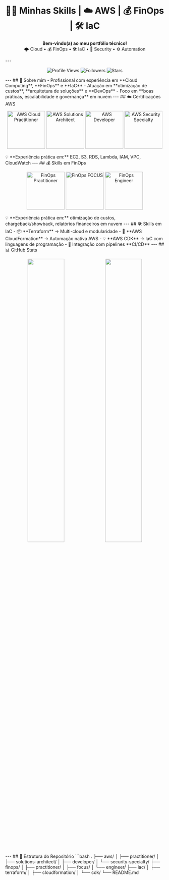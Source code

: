 <!-- HEADER -->
<h1 align="center">👨‍💻 Minhas Skills | ☁️ AWS | 💰 FinOps | 🛠️ IaC</h1>
<p align="center">
<b>Bem-vindo(a) ao meu portfólio técnico!</b><br>
 🌩️ Cloud • 💰 FinOps • 🛠️ IaC • 🔐 Security • ⚙️ Automation
</p>
---
<!-- BADGES -->
<p align="center">
<img src="https://komarev.com/ghpvc/?username=maurosantos&label=👀%20Visualizações&color=brightgreen" alt="Profile Views"/>
<img src="https://img.shields.io/github/followers/maurosantos?label=👥%20Followers&style=flat" alt="Followers"/>
<img src="https://img.shields.io/github/stars/maurosantos?label=⭐%20Stars&style=flat" alt="Stars"/>
</p>
---
## 🚀 Sobre mim
- Profissional com experiência em **Cloud Computing**, **FinOps** e **IaC**  
- Atuação em **otimização de custos**, **arquitetura de soluções** e **DevOps**  
- Foco em **boas práticas, escalabilidade e governança** em nuvem  
---
## ☁️ Certificações AWS
<p align="center">
<img src="https://d1.awsstatic.com/training-and-certification/Certification%20Badges/AWS-Certified-Cloud-Practitioner_badge.2d1a8d7b91d1cfb5e5f4a4a26e10d8d2e36f1f31.png" width="120" alt="AWS Cloud Practitioner"/>
<img src="https://d1.awsstatic.com/training-and-certification/Certification%20Badges/AWS-Certified-Solutions-Architect-Associate_badge.38b52d5bcdad34d218b68762a63b1d6f6323b4e1.png" width="120" alt="AWS Solutions Architect"/>
<img src="https://d1.awsstatic.com/training-and-certification/Certification%20Badges/AWS-Certified-Developer-Associate_badge.5c7d2a2e9dada3b4dcd59a7012a8b09e6c1b8c94.png" width="120" alt="AWS Developer"/>
<img src="https://d1.awsstatic.com/training-and-certification/Certification%20Badges/AWS-Certified-Security-Specialty_badge.9cc2b41e4d16b9a2db2a3cdbbafad7fcd84c1f09.png" width="120" alt="AWS Security Specialty"/>
</p>
💡 **Experiência prática em:** EC2, S3, RDS, Lambda, IAM, VPC, CloudWatch  
---
## 💰 Skills em FinOps
<p align="center">
<img src="https://www.finops.org/wp-content/uploads/2021/09/finops-certified-practitioner-badge.png" width="120" alt="FinOps Practitioner"/>
<img src="https://www.finops.org/wp-content/uploads/2023/06/focus-badge.png" width="120" alt="FinOps FOCUS"/>
<img src="https://www.finops.org/wp-content/uploads/2024/01/finops-certified-engineer-badge.png" width="120" alt="FinOps Engineer"/>
</p>
💡 **Experiência prática em:** otimização de custos, chargeback/showback, relatórios financeiros em nuvem  
---
## 🛠️ Skills em IaC
- 📦 **Terraform** → Multi-cloud e modularidade  
- 📜 **AWS CloudFormation** → Automação nativa AWS  
- 💡 **AWS CDK** → IaC com linguagens de programação  
- 🔄 Integração com pipelines **CI/CD**  
---
## 📊 GitHub Stats
<p align="center">
<img src="https://github-readme-stats.vercel.app/api?username=maurosantos&show_icons=true&theme=tokyonight&hide_border=true" width="48%" />
<img src="https://github-readme-stats.vercel.app/api/top-langs/?username=maurosantos&layout=compact&theme=tokyonight&hide_border=true" width="48%" />
</p>
---
## 📂 Estrutura do Repositório
```bash
.
├── aws/
│   ├── practitioner/
│   ├── solutions-architect/
│   ├── developer/
│   └── security-specialty/
├── finops/
│   ├── practitioner/
│   ├── focus/
│   └── engineer/
├── iac/
│   ├── terraform/
│   ├── cloudformation/
│   └── cdk/
└── README.md
